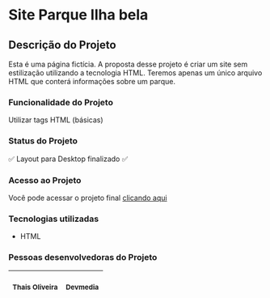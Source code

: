 <h1>Site Parque Ilha bela</h1>
<h2>Descrição do Projeto</h2>
<p>Esta é uma página fictícia. A proposta desse projeto é criar um site sem estilização utilizando a tecnologia HTML. Teremos apenas um único arquivo HTML que conterá informações sobre um parque.</p>
<h3>Funcionalidade do Projeto</h3>
<p>Utilizar tags HTML (básicas)</p>
<h3>Status do Projeto</h3>
<p>✅ Layout para Desktop finalizado ✅<p>
<h3>Acesso ao Projeto</h3>
<p>Você pode acessar o projeto final <a href="https://projeto-01-parque-estadual-ilha-bela.vercel.app/" target="_blank">clicando aqui</a></p>
<h3>Tecnologias utilizadas</h3>
<ul>
  <li>HTML</li>
 </ul>
 <h3>Pessoas desenvolvedoras do Projeto</h3>
 <table>
<thead>
<tr>
<th align="center"><br><sub>Thais Oliveira</sub></th>
<th align="center"><br><sub>Devmedia</sub></th>
</tr>
</thead>
</table>
